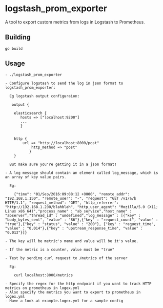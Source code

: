 # logstash_prom_exporter

A tool to export custom metrics from logs in Logstash to Prometheus.

## Building

    go build

## Usage

    - ./logstash_prom_exporter
    
    - Configure logstash to send the log in json format to logstash_prom_exporter:
      
      Eg logstash output configuraion: 
        
       output {
       
        elasticsearch {
           hosts => ["localhost:9200"]
           ...
           }


      	http {
      	    url => "http://localhost:8000/post"
          	    http_method => "post"
        	   }
        }
        
      But make sure you're getting it in a json format!
      
    - A log message should contain an element called log_message, which is an array of key value pairs.
    
      Eg:
        
        {"time": "01/Sep/2016:09:08:12 +0000", "remote_addr": "192.168.1.150", "remote_user": "-", "request": "GET /v1/a/b HTTP/1.1", "request_method": "GET", "http_referrer": "http://192.168.1.200/blahblah", "http_user_agent": "Mozilla/5.0 (X11; Linux x86_64)","process_name" : "ab_service","host_name" : "abserver","thread_id" : "undefined","log_message" : [{"key" : "body_bytes_sent", "value" : "86"},{"key" : "request_count", "value" : "true"},{"key" : "status", "value" : "200"}, {"key" : "request_time", "value" : "0.014"},{"key" : "upstream_response_time", "value" : "0.013"}]}
      
    - The key will be metric's name and value will be it's value.
   
    - If the metric is a counter, value must be "true"
    
    - Test by sending curl request to /metrics of the server
      
      Eg:
      
        curl localhost:8000/metrics
    
    - Specify the regex for the http endpoint if you want to track HTTP metrics on prometheus in logex.yml
    - Also specify the metrics you want to export to prometheus in logex.yml
    - Have a look at example.logex.yml for a sample config
    
 
     
